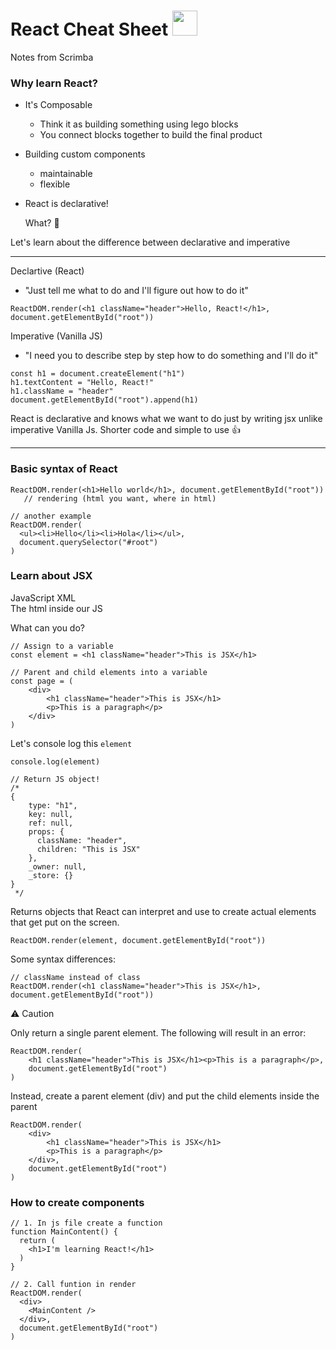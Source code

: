 # React Cheat Sheet <img src="https://cdn.jsdelivr.net/gh/devicons/devicon/icons/react/react-original.svg" width="40" height="40" />


Notes from Scrimba 

### Why learn React?
- It's Composable 
  - Think it as building something using lego blocks 
  - You connect blocks together to build the final product
- Building custom components 
  - maintainable
  - flexible
  
- React is declarative! 

     What? 🤔 

Let's learn about the difference between declarative and imperative

---
Declartive (React)
- "Just tell me what to do and I'll figure out how to do it"
````
ReactDOM.render(<h1 className="header">Hello, React!</h1>, document.getElementById("root"))
````
Imperative (Vanilla JS)
- "I need you to describe step by step how to do something and I'll do it"
````
const h1 = document.createElement("h1")
h1.textContent = "Hello, React!"
h1.className = "header"
document.getElementById("root").append(h1)
````
React is declarative and knows what we want to do just by writing jsx unlike imperative Vanilla Js. Shorter code and simple to use 👍

---

### Basic syntax of React
````
ReactDOM.render(<h1>Hello world</h1>, document.getElementById("root"))
   // rendering (html you want, where in html)
````
````
// another example 
ReactDOM.render(
  <ul><li>Hello</li><li>Hola</li></ul>, 
  document.querySelector("#root")
)
````

### Learn about JSX

JavaScript XML <br>
The html inside our JS 

What can you do? 
````
// Assign to a variable 
const element = <h1 className="header">This is JSX</h1>

// Parent and child elements into a variable
const page = (
    <div>
        <h1 className="header">This is JSX</h1>
        <p>This is a paragraph</p>
    </div>
)
````
Let's console log this `element`
````
console.log(element)

// Return JS object!
/*
{
    type: "h1", 
    key: null, 
    ref: null, 
    props: {
      className: "header", 
      children: "This is JSX"
    }, 
    _owner: null, 
    _store: {}
}
 */
 ````
 Returns objects that React can interpret and use to create actual elements that get put on the screen. 
 ````
ReactDOM.render(element, document.getElementById("root"))
````
Some syntax differences:
````
// className instead of class
ReactDOM.render(<h1 className="header">This is JSX</h1>, document.getElementById("root"))
````
⚠️ Caution

Only return a single parent element. The following will result in an error: 
````
ReactDOM.render(
    <h1 className="header">This is JSX</h1><p>This is a paragraph</p>, 
    document.getElementById("root")
)
````
Instead, create a parent element (div) and put the child elements inside the parent
````
ReactDOM.render(
    <div>
        <h1 className="header">This is JSX</h1>
        <p>This is a paragraph</p>
    </div>,
    document.getElementById("root")
)
````


### How to create components 
````
// 1. In js file create a function 
function MainContent() {
  return (
    <h1>I'm learning React!</h1>
  )
}

// 2. Call funtion in render
ReactDOM.render(
  <div>
    <MainContent />
  </div>,
  document.getElementById("root")
)
````
